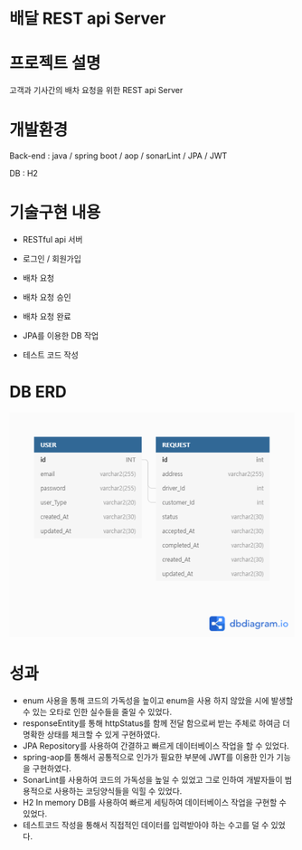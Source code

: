 # 배달 REST api Server


# 프로젝트 설명

고객과 기사간의 배차 요청을 위한 REST api Server  



# 개발환경

Back-end : java / spring boot / aop / sonarLint / JPA / JWT

DB : H2



# 기술구현 내용

* RESTful api 서버

* 로그인 / 회원가입

* 배차 요청

* 배차 요청 승인

* 배차 요청 완료

* JPA를 이용한 DB 작업

* 테스트 코드 작성

  

# DB ERD

![DB_ERD](README.assets/DB_ERD.png)

# 성과

* enum 사용을 통해 코드의 가독성을 높이고 enum을 사용 하지 않았을 시에 발생할 수 있는 오타로 인한 실수들을 줄일 수 있었다.
* responseEntity를 통해 httpStatus를 함께 전달 함으로써 받는 주체로 하여금 더 명확한 상태를 체크할 수 있게 구현하였다.
* JPA Repository를 사용하여 간결하고 빠르게 데이터베이스 작업을 할 수 있었다. 
* spring-aop를 통해서 공통적으로 인가가 필요한 부분에 JWT를 이용한 인가 기능을 구현하였다.
* SonarLint를 사용하여 코드의 가독성을 높일 수 있었고 그로 인하여 개발자들이 범용적으로 사용하는 코딩양식들을 익힐 수 있었다.
* H2 In memory DB를 사용하여 빠르게 세팅하여 데이터베이스 작업을 구현할 수 있었다.
* 테스트코드 작성을 통해서 직접적인 데이터를 입력받아야 하는 수고를 덜 수 있었다.
